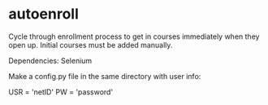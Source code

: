 # autoenroll
Cycle through enrollment process to get in courses immediately when they open up. Initial courses must be added manually. 

Dependencies: Selenium 

Make a config.py file in the same directory with user info:

USR = 'netID'
PW = 'password'